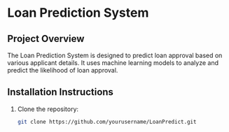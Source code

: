 # Loan Prediction System

## Project Overview
The Loan Prediction System is designed to predict loan approval based on various applicant details. It uses machine learning models to analyze and predict the likelihood of loan approval.

## Installation Instructions
1. Clone the repository:
   ```bash
   git clone https://github.com/yourusername/LoanPredict.git